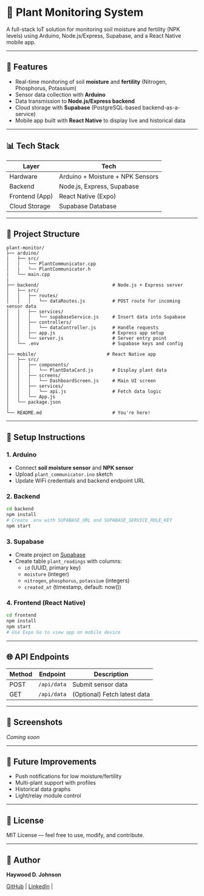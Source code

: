 # 🌿 Plant Monitoring System

A full-stack IoT solution for monitoring soil moisture and fertility (NPK levels) using Arduino, Node.js/Express, Supabase, and a React Native mobile app.

---

## 🚀 Features

* Real-time monitoring of soil **moisture** and **fertility** (Nitrogen, Phosphorus, Potassium)
* Sensor data collection with **Arduino**
* Data transmission to **Node.js/Express backend**
* Cloud storage with **Supabase** (PostgreSQL-based backend-as-a-service)
* Mobile app built with **React Native** to display live and historical data

---

## 📊 Tech Stack

| Layer          | Tech                             |
| -------------- | -------------------------------- |
| Hardware       | Arduino + Moisture + NPK Sensors |
| Backend        | Node.js, Express, Supabase       |
| Frontend (App) | React Native (Expo)              |
| Cloud Storage  | Supabase Database                |

---

## 📁 Project Structure

```
plant-monitor/
├── arduino/
|   ├── src/
│   |   └── PlantCommunicator.cpp
│   |   └── PlantCommunicator.h
|   └── main.cpp
|
├── backend/                           # Node.js + Express server
│   ├── src/
│   │   ├── routes/
│   │   │   └── dataRoutes.js          # POST route for incoming sensor data
│   │   ├── services/
│   │   │   └── supabaseService.js     # Insert data into Supabase
│   │   ├── controllers/
│   │   │   └── dataController.js      # Handle requests
│   │   ├── app.js                     # Express app setup
│   │   └── server.js                  # Server entry point
│   └── .env                           # Supabase keys and config
│
├── mobile/                          # React Native app
│   ├── src/
│   │   ├── components/
│   │   │   └── PlantDataCard.js       # Display plant data
│   │   ├── screens/
│   │   │   └── DashboardScreen.js     # Main UI screen
│   │   ├── services/
│   │   │   └── api.js                 # Fetch data logic
│   │   └── App.js
│   └── package.json
│
└── README.md                          # You're here!
```

---

## 🔧 Setup Instructions

### 1. Arduino

* Connect **soil moisture sensor** and **NPK sensor**
* Upload `plant_communicator.ino` sketch
* Update WiFi credentials and backend endpoint URL

### 2. Backend

```bash
cd backend
npm install
# Create .env with SUPABASE_URL and SUPABASE_SERVICE_ROLE_KEY
npm start
```

### 3. Supabase

* Create project on [Supabase](https://supabase.io/)
* Create table `plant_readings` with columns:
  * `id` (UUID, primary key)
  * `moisture` (integer)
  * `nitrogen`, `phosphorus`, `potassium` (integers)
  * `created_at` (timestamp, default: now())

### 4. Frontend (React Native)

```bash
cd frontend
npm install
npm start
# Use Expo Go to view app on mobile device
```

---

## 🌐 API Endpoints

| Method | Endpoint      | Description                  |
| ------ | ------------- | ---------------------------- |
| POST   | `/api/data` | Submit sensor data           |
| GET    | `/api/data` | (Optional) Fetch latest data |

---

## 🌈 Screenshots

*Coming soon*

---

## 🚀 Future Improvements

* Push notifications for low moisture/fertility
* Multi-plant support with profiles
* Historical data graphs
* Light/relay module control

---

## 🚧 License

MIT License — feel free to use, modify, and contribute.

---

## 🌟 Author

**Haywood D. Johnson**

[GitHub](https://github.com/haywood-d-johnson) | [LinkedIn](https://www.linkedin.com/in/haywood-d-johnson/) |
